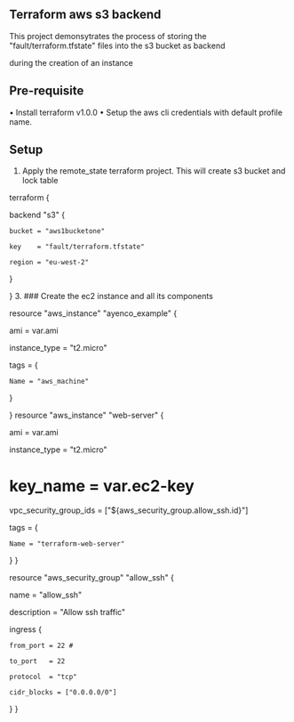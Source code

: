 ## Terraform aws s3 backend

This project demonsytrates the process of storing the "fault/terraform.tfstate" files into the s3 bucket as backend

during the creation of an instance

## Pre-requisite
•	Install terraform v1.0.0
•	Setup the aws cli credentials with default profile name.
## Setup
1.	Apply the remote_state terraform project. This will create s3 bucket and lock table 

terraform {

  backend "s3" {
  
    bucket = "aws1bucketone"
    
    key    = "fault/terraform.tfstate"
    
    region = "eu-west-2"
  }

}
3.	### Create the ec2 instance and all its components

resource "aws_instance" "ayenco_example" {

  ami           = var.ami
  
  instance_type = "t2.micro"
  

  tags = {
  
    Name = "aws_machine"
    
  }



}
resource "aws_instance" "web-server" {

  ami           = var.ami
  
  instance_type = "t2.micro"
  
  # key_name               = var.ec2-key
  
  vpc_security_group_ids = ["${aws_security_group.allow_ssh.id}"]

  tags = {
  
    Name = "terraform-web-server"
  }
}

resource "aws_security_group" "allow_ssh" {

  name        = "allow_ssh"
  
  description = "Allow ssh traffic"


  ingress {

    from_port = 22 #
    
    to_port   = 22
    
    protocol  = "tcp"

    cidr_blocks = ["0.0.0.0/0"]
    
  }
}

